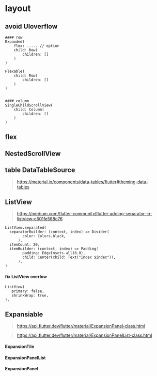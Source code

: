 # layout

## avoid UIoverflow
```
#### row
Expanded(
    flex: ..... // option
    child: Row(
        children: []
    )
)

Flexable(
    child: Row(
        children: []
    )
)


#### column
SingleChildScrollView(
    child: Column(
        children: []
    )
)
```


## flex

## NestedScrollView




## table DataTableSource
> https://material.io/components/data-tables/flutter#theming-data-tables


## ListView
> https://medium.com/flutter-community/flutter-adding-separator-in-listview-c501fe568c76

```
ListView.separated(
  separatorBuilder: (context, index) => Divider(
        color: Colors.black,
      ),
  itemCount: 20,
  itemBuilder: (context, index) => Padding(
        padding: EdgeInsets.all(8.0),
        child: Center(child: Text("Index $index")),
      ),
)
```

#### fix ListView overlow
```
ListView(
   primary: false,
   shrinkWrap: true,
),
```

## Expansiable
> https://api.flutter.dev/flutter/material/ExpansionPanel-class.html

> https://api.flutter.dev/flutter/material/ExpansionPanelList-class.html


#### ExpansionTile
#### ExpansionPanelList
#### ExpansionPanel
```
```



